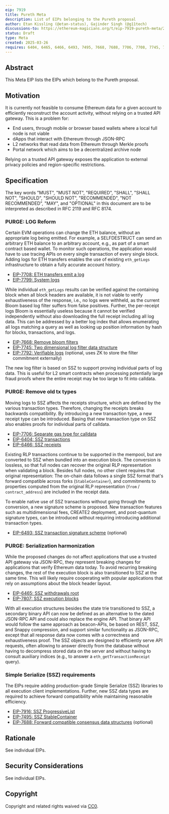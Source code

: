 ```yaml
---
eip: 7919
title: Pureth Meta
description: List of EIPs belonging to the Pureth proposal
author: Etan Kissling (@etan-status), Gajinder Singh (@g11tech)
discussions-to: https://ethereum-magicians.org/t/eip-7919-pureth-meta/23273
status: Draft
type: Meta
created: 2025-03-26
requires: 6404, 6465, 6466, 6493, 7495, 7668, 7688, 7706, 7708, 7745, 7792, 7799, 7807, 7916
---
```


## Abstract

This Meta EIP lists the EIPs which belong to the Pureth proposal.

## Motivation

It is currently not feasible to consume Ethereum data for a given account to efficiently reconstruct the account activity, without relying on a trusted API gateway. This is a problem for:

- End users, through mobile or browser based wallets where a local full node is not viable
- dApps that interact with Ethereum through JSON-RPC
- L2 networks that read data from Ethereum through Merkle proofs
- Portal network which aims to be a decentralized archive node

Relying on a trusted API gateway exposes the application to external privacy policies and region-specific restrictions.

## Specification

The key words "MUST", "MUST NOT", "REQUIRED", "SHALL", "SHALL NOT", "SHOULD", "SHOULD NOT", "RECOMMENDED", "NOT RECOMMENDED", "MAY", and "OPTIONAL" in this document are to be interpreted as described in RFC 2119 and RFC 8174.

### PURGE: LOG Reform

Certain EVM operations can change the ETH balance, without an appropriate log being emitted. For example, a SELFDESTRUCT can send an arbitrary ETH balance to an arbitrary account, e.g., as part of a smart contract based wallet. To monitor such operations, the application would have to use tracing APIs on every single transaction of every single block. Adding logs for ETH transfers enables the use of existing `eth_getLogs` infrastructure to obtain a fully accurate account history.

- [EIP-7708: ETH transfers emit a log](./eip-7708.md)
- [EIP-7799: System logs](./eip-7799.md)

While individual `eth_getLogs` results can be verified against the containing block when all block headers are available, it is not viable to verify exhaustiveness of the response, i.e., no logs were withheld, as the current Bloom based log filter suffers from false positives. Further, the per-receipt logs Bloom is essentially useless because it cannot be verified independently without also downloading the full receipt including all log data. This can be addressed by a better log index that allows enumerating all logs matching a query as well as looking up position information by hash for blocks, transactions, and logs.

- [EIP-7668: Remove bloom filters](./eip-7668.md)
- [EIP-7745: Two dimensional log filter data structure](./eip-7745.md)
- [EIP-7792: Verifiable logs](./eip-7792.md) (optional, uses ZK to store the filter commitment externally)

The new log filter is based on SSZ to support proving individual parts of log data. This is useful for L2 smart contracts when processing potentially large fraud proofs where the entire receipt may be too large to fit into calldata.

### PURGE: Remove old tx types

Moving logs to SSZ affects the receipts structure, which are defined by the various transaction types. Therefore, changing the receipts breaks backwards compatibility. By introducing a new transaction type, a new receipt type can be introduced. Basing that new transaction type on SSZ also enables proofs for individual parts of calldata.

- [EIP-7706: Separate gas type for calldata](./eip-7706.md)
- [EIP-6404: SSZ transactions](./eip-6404.md)
- [EIP-6466: SSZ receipts](./eip-6466.md)

Existing RLP transactions continue to be supported in the mempool, but are converted to SSZ when bundled into an execution block. The conversion is lossless, so that full nodes can recover the original RLP representation when validating a block. Besides full nodes, no other client requires that original representation: The on-chain data follows a single SSZ format that's forward compatible across forks (`StableContainer`), and commitments to properties computed from the original RLP representation (`from` / `contract_address`) are included in the receipt data.

To enable native use of SSZ transactions without going through the conversion, a new signature scheme is proposed. New transaction features such as multidimensional fees, CREATE2 deployment, and post-quantum signature types, can be introduced without requiring introducing additional transaction types.

- [EIP-6493: SSZ transaction signature scheme](./eip-6493.md) (optional)

### PURGE: Serialization harmonization

While the proposed changes do not affect applications that use a trusted API gateway via JSON-RPC, they represent breaking changes for applications that verify Ethereum data today. To avoid recurring breaking changes, the rest of the execution block is also transitioned to SSZ at the same time. This will likely require cooperating with popular applications that rely on assumptions about the block header layout.

- [EIP-6465: SSZ withdrawals root](./eip-6465.md)
- [EIP-7807: SSZ execution blocks](./eip-7807.md)

With all execution structures besides the state trie transitioned to SSZ, a secondary binary API can now be defined as an alternative to the dated JSON-RPC API and could also replace the engine API. That binary API would follow the same approach as beacon-APIs, be based on REST, SSZ, and Snappy compression, and support similar functionality as JSON-RPC, except that all response data now comes with a correctness and exhaustiveness proof. The SSZ objects are designed to efficiently serve API requests, often allowing to answer directly from the database without having to decompress stored data on the server and without having to consult auxiliary indices (e.g., to answer a `eth_getTransactionReceipt` query).

### Simple Serialize (SSZ) requirements

The EIPs require adding production-grade Simple Serialize (SSZ) libraries to all execution client implementations. Further, new SSZ data types are required to achieve forward compatibility while maintaining reasonable efficiency.

- [EIP-7916: SSZ ProgressiveList](./eip-7916.md)
- [EIP-7495: SSZ StableContainer](./eip-7495.md)
- [EIP-7688: Forward compatible consensus data structures](./eip-7688.md) (optional)

## Rationale

See individual EIPs.

## Security Considerations

See individual EIPs.

## Copyright

Copyright and related rights waived via [CC0](../LICENSE.md).
